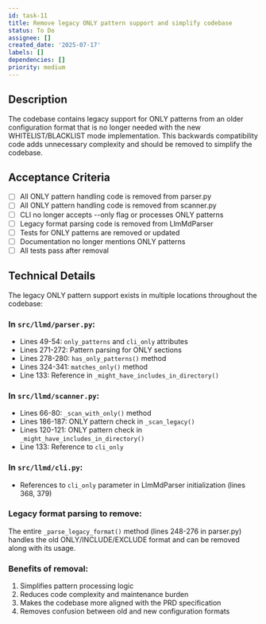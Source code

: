```yaml
---
id: task-11
title: Remove legacy ONLY pattern support and simplify codebase
status: To Do
assignee: []
created_date: '2025-07-17'
labels: []
dependencies: []
priority: medium
---
```


## Description

The codebase contains legacy support for ONLY patterns from an older configuration format that is no longer needed with the new WHITELIST/BLACKLIST mode implementation. This backwards compatibility code adds unnecessary complexity and should be removed to simplify the codebase.

## Acceptance Criteria

- [ ] All ONLY pattern handling code is removed from parser.py
- [ ] All ONLY pattern handling code is removed from scanner.py
- [ ] CLI no longer accepts --only flag or processes ONLY patterns
- [ ] Legacy format parsing code is removed from LlmMdParser
- [ ] Tests for ONLY patterns are removed or updated
- [ ] Documentation no longer mentions ONLY patterns
- [ ] All tests pass after removal

## Technical Details

The legacy ONLY pattern support exists in multiple locations throughout the codebase:

### In `src/llmd/parser.py`:
- Lines 49-54: `only_patterns` and `cli_only` attributes
- Lines 271-272: Pattern parsing for ONLY sections
- Lines 278-280: `has_only_patterns()` method
- Lines 324-341: `matches_only()` method
- Line 133: Reference in `_might_have_includes_in_directory()`

### In `src/llmd/scanner.py`:
- Lines 66-80: `_scan_with_only()` method
- Lines 186-187: ONLY pattern check in `_scan_legacy()`
- Lines 120-121: ONLY pattern check in `_might_have_includes_in_directory()`
- Line 133: Reference to `cli_only`

### In `src/llmd/cli.py`:
- References to `cli_only` parameter in LlmMdParser initialization (lines 368, 379)

### Legacy format parsing to remove:
The entire `_parse_legacy_format()` method (lines 248-276 in parser.py) handles the old ONLY/INCLUDE/EXCLUDE format and can be removed along with its usage.

### Benefits of removal:
1. Simplifies pattern processing logic
2. Reduces code complexity and maintenance burden
3. Makes the codebase more aligned with the PRD specification
4. Removes confusion between old and new configuration formats
